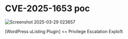 # CVE-2025-1653 poc


![Screenshot 2025-03-29 023657](https://github.com/user-attachments/assets/500a27cc-bbfb-4431-9d3f-41d1c4d4894d)



[WordPress uListing Plugin] &lt;= Privilege Escalation Explo1t
